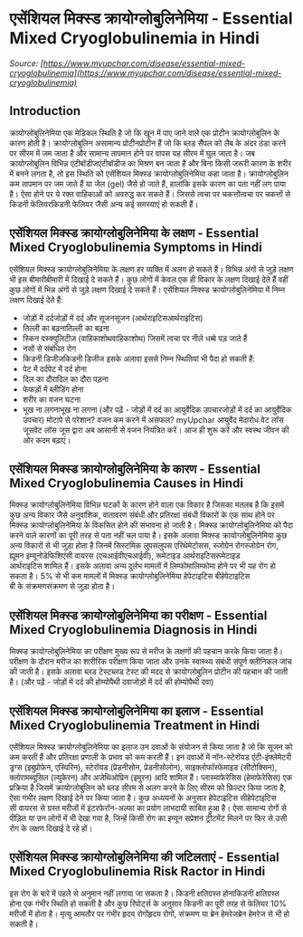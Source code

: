 # एसेंशियल मिक्स्ड क्रायोग्‍लोबुलिनेमिया - Essential Mixed Cryoglobulinemia in Hindi
_Source: [https://www.myupchar.com/disease/essential-mixed-cryoglobulinemia](https://www.myupchar.com/disease/essential-mixed-cryoglobulinemia)_

## Introduction
क्रायोग्‍लोबुलिनेमिया एक मेडिकल स्थिति है जो कि खून में पाए जाने वाले एक प्रोटीन क्रायोग्‍लोबुलिन के कारण होती है। क्रायोग्‍लोबुलिन असामान्य प्रोटीनप्रोटीन हैं जो कि ब्लड सैंपल को लैब के अंदर ठंडा करने पर सीरम में जम जाता है और सामान्य तापमान होने पर वापस यह सीरम में घुल जाता है।
जब क्रायोग्‍लोबुलिन विभिन्न एंटीबॉडीजएंटीबॉडीज का मिश्रण बन जाता है और बिना किसी जरूरी कारण के शरीर में बनने लगता है, तो इस स्थिति को एसेंशियल मिक्स्ड क्रायोग्‍लोबुलिनेमिया कहा जाता है। क्रायोग्‍लोबुलिन कम तापमान पर जम जाते हैं या जेल (gel) जैसे हो जाते हैं, हालांकि इसके कारण का पता नहीं लग पाया है। ऐसा होने पर ये रक्त वाहिकाओं को अवरुद्ध कर सकते हैं। जिससे त्वचा पर चकत्तोंत्वचा पर चकत्तों से किडनी फेलियरकिडनी फेलियर जैसी अन्य कई समस्याएं हो सकती हैं।

## एसेंशियल मिक्स्ड क्रायोग्‍लोबुलिनेमिया के लक्षण - Essential Mixed Cryoglobulinemia Symptoms in Hindi
एसेंशियल मिक्स्ड क्रायोग्‍लोबुलिनेमिया के लक्षण हर व्यक्ति में अलग हो सकते हैं। विभिन्न अंगों से जुड़े लक्षण भी इस बीमारीबीमारी में दिखाई दे सकते हैं। कुछ लोगों में केवल एक ही विकार के लक्षण दिखाई देते हैं वहीं कुछ लोगों में भिन्न अंगों से जुड़े लक्षण दिखाई दे सकते हैं।
एसेंशियल मिक्स्ड क्रायोग्‍लोबुलिनेमिया में निम्न लक्षण दिखाई देते हैं:
- जोड़ों में दर्दजोड़ों में दर्द और सूजनसूजन (आर्थराइटिसआर्थराइटिस)
- तिल्ली का बढ़नातिल्ली का बढ़ना
- स्किन वस्क्युलिटीज़ (वाहिकाशोथवाहिकाशोथ) जिसमें त्वचा पर नीले धब्बे पड़ जाते हैं
- नसों से संबंधित रोग
- किडनी डिजीजकिडनी डिजीज
इसके अलावा इससे निम्न स्थितियां भी पैदा हो सकती हैं:
- पेट में दर्दपेट में दर्द होना
- दिल का दौरादिल का दौरा पड़ना
- फेफड़ों में ब्लीडिंग होना
- शरीर का वजन घटना
- भूख ना लगनाभूख ना लगना
(और पढ़ें - जोड़ों में दर्द का आयुर्वेदिक उपचारजोड़ों में दर्द का आयुर्वेदिक उपचार)
मोटापे से परेशान? वजन कम करने में असफल? myUpchar आयुर्वेद मेदारोध वेट लॉस जूसवेट लॉस जूस द्वारा अब आसानी से वजन नियंत्रित करें। आज ही शुरू करें और स्वस्थ जीवन की ओर कदम बढ़ाएं।

## एसेंशियल मिक्स्ड क्रायोग्‍लोबुलिनेमिया के कारण - Essential Mixed Cryoglobulinemia Causes in Hindi
मिक्स्ड क्रायोग्‍लोबुलिनेमिया विभिन्न घटकों के कारण होने वाला एक विकार है जिसका मतलब है कि इसमें कुछ अन्य विकार जैसे अनुवांशिक, वातावरण संबंधी और प्रतिरक्षा संबंधी विकारों के एक साथ होने पर मिक्स्ड क्रायोग्‍लोबुलिनेमिया के विकसित होने की संभावना हो जाती है। मिक्स्ड क्रायोग्‍लोबुलिनेमिया को पैदा करने वाले कारणों का पूरी तरह से पता नहीं चल पाया है।
इसके अलावा मिक्स्ड क्रायोग्‍लोबुलिनेमिया कुछ अन्य विकारों से भी जुड़ा होता है जिनमें सिस्टमिक लुपसलुपस एरिथेमेटोसस, स्जोग्रेन रोगस्जोग्रेन रोग, ह्यूमन इम्यूनोडेफिशिएंसी वायरस (एचआईवीएचआईवी), रूमेटाइड आर्थराइटिसरूमेटाइड आर्थराइटिस शामिल हैं। इसके अलावा अन्य दुर्लभ मामलों में लिम्फोमालिम्फोमा होने पर भी यह रोग हो सकता है। 5% से भी कम मामलों में मिक्स्ड क्रायोग्‍लोबुलिनेमिया हेपेटाइटिस बीहेपेटाइटिस बी के संक्रमणसंक्रमण से जुड़ा होता है।

## एसेंशियल मिक्स्ड क्रायोग्‍लोबुलिनेमिया का परीक्षण - Essential Mixed Cryoglobulinemia Diagnosis in Hindi
मिक्स्ड क्रायोग्‍लोबुलिनेमिया का परीक्षण मुख्य रूप से मरीज के लक्षणों की पहचान करके किया जाता है। परीक्षण के दौरान मरीज का शारीरिक परीक्षण किया जाता और उनके स्वास्थ्य संबंधी संपूर्ण क्लीनिकल जांच की जाती है। इसके अलावा ब्लड टेस्टब्लड टेस्ट की मदद से क्रायोग्लोबुलिन प्रोटीन की पहचान की जाती है।
(और पढ़ें - जोड़ों में दर्द की होम्योपैथी दवाजोड़ों में दर्द की होम्योपैथी दवा)

## एसेंशियल मिक्स्ड क्रायोग्‍लोबुलिनेमिया का इलाज - Essential Mixed Cryoglobulinemia Treatment in Hindi
एसेंशियल मिक्स्ड क्रायोग्‍लोबुलिनेमिया का इलाज उन दवाओं के संयोजन से किया जाता है जो कि सूजन को कम करती हैं और प्रतिरक्षा प्रणाली के प्रभाव को कम करती हैं। इन दवाओं में नॉन-स्टेरॉयड एंटी-इंफ्लेमेटरी ड्रग्स (इबुप्रोफेन, एस्पिरिन), स्टेरॉयड (प्रेडनीसोन, प्रेडनीसोलोन), साइक्लोफॉस्फेमाइड (सीटोक्सिन), क्लोरामब्यूसिल (ल्युकेरन) और अज़ेथिओप्रिन (इमुरन) आदि शामिल हैं। प्लास्माफेरेसिस (हेमाफेरेसिस) एक प्रक्रिया है जिसमें क्रायोग्‍लोबुलिन को ब्लड सीरम से अलग करने के लिए सीरम को फ़िल्टर किया जाता है, ऐसा गंभीर लक्षण दिखाई देने पर किया जाता है।
कुछ अध्ययनों के अनुसार हेपेटाइटिस सीहेपेटाइटिस सी वायरस से ग्रस्त मरीजों में इंटरफेरॉन-अल्फा का प्रयोग लाभदायी साबित हुआ है। ऐसा सामान्य रोगों से पीड़ित या उन लोगों में भी देखा गया है, जिन्हें किसी रोग का इम्यून सप्रेशन ट्रीटमेंट मिलने पर फिर से उसी रोग के लक्षण दिखाई दे रहे हों।

## एसेंशियल मिक्स्ड क्रायोग्‍लोबुलिनेमिया की जटिलताएं - Essential Mixed Cryoglobulinemia Risk Ractor in Hindi
इस रोग के बारे में पहले से अनुमान नहीं लगाया जा सकता है। किडनी क्षतिग्रस्त होनाकिडनी क्षतिग्रस्त होना एक गंभीर स्थिति हो सकती है और कुछ रिपोर्ट्स के अनुसार किडनी का पूरी तरह से फेलियर 10% मरीजों में होता है। मृत्यु आमतौर पर गंभीर हृदय रोगोंहृदय रोगों, संक्रमण या ब्रेन हेमरेजब्रेन हेमरेज से भी हो सकती है।

